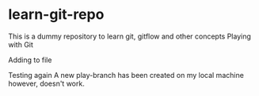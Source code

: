 # learn-git-repo
This is a dummy repository to learn git, gitflow and other concepts
Playing with Git 

Adding to file

Testing again
A new play-branch has been created on my local machine however, doesn't work.
